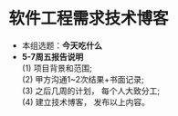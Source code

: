 # 软件工程需求技术博客
* 本组选题：**今天吃什么**  
* **5-7周五报告说明**  
(1) 项目背景和范围;  
(2) 甲方沟通1~2次结果+书面记录;  
(3) 之后几周的计划， 每个人大致分工;  
(4) 建立技术博客， 发布以上内容。  
